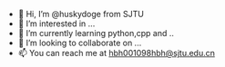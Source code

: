 - 👋 Hi, I’m @huskydoge from SJTU 
- 👀 I’m interested in ...
- 🌱 I’m currently learning python,cpp and ..
- 💞️ I’m looking to collaborate on ...
- 📫 You can reach me at hbh001098hbh@sjtu.edu.cn 

<!---
huskydoge/huskydoge is a ✨ special ✨ repository because its `README.md` (this file) appears on your GitHub profile.
You can click the Preview link to take a look at your changes.
--->
